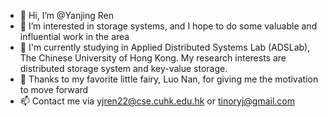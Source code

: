 - 👋 Hi, I’m @Yanjing Ren
- 👀 I’m interested in storage systems, and I hope to do some valuable and influential work in the area
- 🌱 I'm currently studying in Applied Distributed Systems Lab (ADSLab), The Chinese University of Hong Kong. My research interests are distributed storage system and key-value storage.
- 💞️ Thanks to my favorite little fairy, Luo Nan, for giving me the motivation to move forward
- 📫 Contact me via yjren22@cse.cuhk.edu.hk or tinoryj@gmail.com


<!---
tinoryj/tinoryj is a ✨ special ✨ repository because its `README.md` (this file) appears on your GitHub profile.
You can click the Preview link to take a look at your changes.
--->
